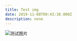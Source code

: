 ```yaml
---
title: Test img
date: 2019-11-08T00:43:38.000Z
description: none
---
```


![测试图片](https://img.suan.su/1C3E1E10-CD50-475B-A41C-C12611455E00.jpeg)
